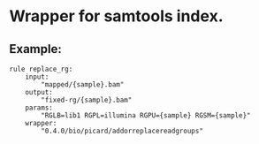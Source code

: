 # Wrapper for samtools index.

## Example:

```
rule replace_rg:
    input:
        "mapped/{sample}.bam"
    output:
        "fixed-rg/{sample}.bam"
    params:
        "RGLB=lib1 RGPL=illumina RGPU={sample} RGSM={sample}"
    wrapper:
        "0.4.0/bio/picard/addorreplacereadgroups"
```
